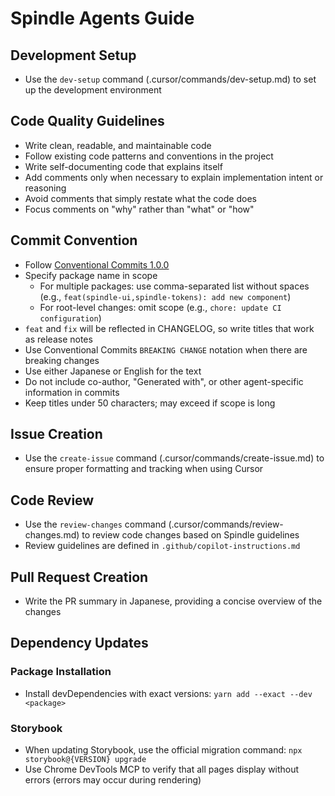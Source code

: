# Spindle Agents Guide

## Development Setup
- Use the `dev-setup` command (.cursor/commands/dev-setup.md) to set up the development environment

## Code Quality Guidelines
- Write clean, readable, and maintainable code
- Follow existing code patterns and conventions in the project
- Write self-documenting code that explains itself
- Add comments only when necessary to explain implementation intent or reasoning
- Avoid comments that simply restate what the code does
- Focus comments on "why" rather than "what" or "how"

## Commit Convention
- Follow [Conventional Commits 1.0.0](https://www.conventionalcommits.org/en/v1.0.0/)
- Specify package name in scope
  - For multiple packages: use comma-separated list without spaces (e.g., `feat(spindle-ui,spindle-tokens): add new component`)
  - For root-level changes: omit scope (e.g., `chore: update CI configuration`)
- `feat` and `fix` will be reflected in CHANGELOG, so write titles that work as release notes
- Use Conventional Commits `BREAKING CHANGE` notation when there are breaking changes
- Use either Japanese or English for the text
- Do not include co-author, "Generated with", or other agent-specific information in commits
- Keep titles under 50 characters; may exceed if scope is long

## Issue Creation
- Use the `create-issue` command (.cursor/commands/create-issue.md) to ensure proper formatting and tracking when using Cursor

## Code Review
- Use the `review-changes` command (.cursor/commands/review-changes.md) to review code changes based on Spindle guidelines
- Review guidelines are defined in `.github/copilot-instructions.md`

## Pull Request Creation
- Write the PR summary in Japanese, providing a concise overview of the changes

## Dependency Updates

### Package Installation
- Install devDependencies with exact versions: `yarn add --exact --dev <package>`

### Storybook
- When updating Storybook, use the official migration command: `npx storybook@{VERSION} upgrade`
- Use Chrome DevTools MCP to verify that all pages display without errors (errors may occur during rendering)
